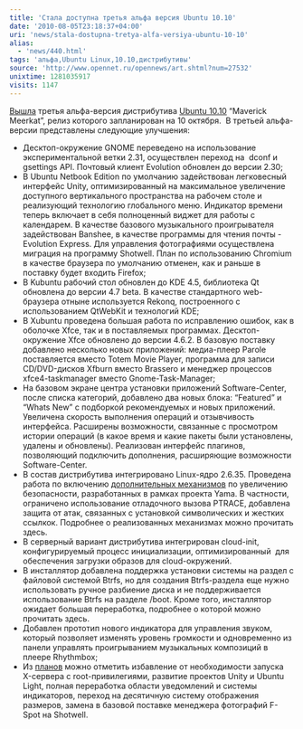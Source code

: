 ```yaml
---
title: 'Стала доступна третья альфа версия Ubuntu 10.10'
date: '2010-08-05T23:18:37+04:00'
uri: 'news/stala-dostupna-tretya-alfa-versiya-ubuntu-10-10'
alias: 
  - 'news/440.html'
tags: 'альфа,Ubuntu Linux,10.10,дистрибутивы'
source: 'http://www.opennet.ru/opennews/art.shtml?num=27532'
unixtime: 1281035917
visits: 1147
---
```

[Вышла](https://lists.ubuntu.com/archives/ubuntu-devel-announce/2010-August/000742.html) третья альфа-версия дистрибутива [Ubuntu 10.10](http://www.ubuntu.com/testing/maverick/alpha3) “Maverick Meerkat”, релиз которого запланирован на 10 октября.  В третьей альфа-версии представлены следующие улучшения: 

*   Десктоп-окружение GNOME переведено на использование экспериментальной ветки 2.31, осуществлен переход на  dconf и gsettings API. Почтовый клиент Evolution обновлен до версии 2.30;
*   В Ubuntu Netbook Edition по умолчанию задействован легковесный интерфейс Unity, оптимизированный на максимальное увеличение доступного вертикального пространства на рабочем столе и реализующий технологию глобального меню. Индикатор времени теперь включает в себя полноценный виджет для работы с календарем. В качестве базового музыкального проигрывателя задействован Banshee, в качестве программы для чтения почты - Evolution Express. Для управления фотографиями осуществлена миграция на программу Shotwell. План по использованию Chromium в качестве браузера по умолчанию отменен, как и раньше в поставку будет входить Firefox;
*   В Kubuntu рабочий стол обновлен до KDE 4.5, библиотека Qt обновлена до версии 4.7 beta. В качестве стандартного web-браузера отныне используется Rekonq, построенного с использованием QtWebKit и технологий KDE;
*   В Xubuntu проведена большая работа по исправлению ошибок, как в оболочке Xfce, так и в поставляемых программах. Десктоп-окружение Xfce обновлено до версии 4.6.2. В базовую поставку добавлено несколько новых приложений: медиа-плеер Parole поставляется вместо Totem Movie Player, программа для записи CD/DVD-дисков Xfburn вместо Brassero и менеджер процессов xfce4-taskmanager вместо Gnome-Task-Manager;
*   На базовом экране центра установки приложений Software-Center, после списка категорий, добавлено два новых блока: “Featured” и “Whats New” с подборкой рекомендуемых и новых приложений. Увеличена скорость выполнения операций и отзывчивость интерфейса. Расширены возможности, связанные с просмотром истории операций (в какое время и какие пакеты были установлены, удалены и обновлены). Реализован интерфейс плагинов, позволяющий подключить дополнения, расширяющие возможности Software-Center.
*   В состав дистрибутива интегрировано Linux-ядро 2.6.35. Проведена работа по включению [дополнительных механизмов](https://wiki.ubuntu.com/SecurityTeam/Roadmap/KernelHardening) по увеличению безопасности, разработанных в рамках проекта Yama. В частности, ограничено использование отладочного вызова PTRACE, добавлена защита от атак, связанных с установкой символических и жестких ссылкок. Подробнее о реализованных механизмах можно прочитать здесь.
*   В серверный вариант дистрибутива интегрирован cloud-init, конфигурируемый процесс инициализации, оптимизированный  для обеспечения загрузки образов для cloud-окружений.
*   В инсталлятор добавлена поддержка установки системы на раздел с файловой системой Btrfs, но для создания Btrfs-раздела еще нужно использовать ручное разбиение диска и не поддерживается использование Btrfs на разделе /boot. Кроме того, инсталлятор ожидает большая переработка, подробнее о которой можно прочитать здесь.
*   Добавлен прототип нового индикатора для управления звуком, который позволяет изменять уровень громкости и одновременно из панели управлять проигрыванием музыкальных композиций в плеере Rhythmbox;
*   Из [планов](https://blueprints.launchpad.net/ubuntu/maverick/+specs) можно отметить избавление от необходимости запуска X-сервера с root-привилегиями, развитие проектов Unity и Ubuntu Light, полная переработка области уведомлений и системы индикаторов, переход на десятичную систему отображения размеров, замена в базовой поставке менеджера фотографий F-Spot на Shotwell.
